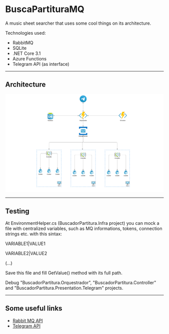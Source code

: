 # BuscaPartituraMQ
A music sheet searcher that uses some cool things on its architecture.

Technologies used:

* RabbitMQ
* SQLite
* .NET Core 3.1
* Azure Functions
* Telegram API (as interface)
---

## Architecture

![Architecture diagram](/Images/Diagram.png)

---
## Testing

At EnvironmentHelper.cs (BuscadorPartitura.Infra project) you can mock a file with centralized variables, such as MQ informations, tokens, connection strings etc. with this sintax:

VARIABLE1|VALUE1

VARIABLE2|VALUE2

(...)

Save this file and fill GetValue() method with its full path.

Debug "BuscadorPartitura.Orquestrador", "BuscadorPartitura.Controller" and "BuscadorPartitura.Presentation.Telegram" projects.

---
## Some useful links
* [Rabbit MQ API](https://www.rabbitmq.com/dotnet-api-guide.html)
* [Telegram API](https://github.com/TelegramBots/Telegram.Bot)

